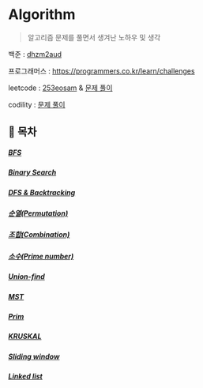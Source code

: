 # Algorithm

> 알고리즘 문제를 풀면서 생겨난 노하우 및 생각

백준 : [dhzm2aud](https://www.acmicpc.net/user/dhzm2aud)

프로그래머스 : https://programmers.co.kr/learn/challenges

leetcode : [253eosam](https://leetcode.com/253eosam/) & [문제 풀이](https://github.com/253eosam/Algorithm/tree/master/leetcode)

codility : [문제 풀이](https://github.com/253eosam/Algorithm/tree/master/codility)

## 🔖 목차

##### [BFS](algorithm_note/bfs.md)

##### [Binary Search](algorithm_note/binary-search.md)

##### [DFS & Backtracking](algorithm_note/dfs.md)

##### [순열(Permutation)](algorithm_note/permutation.md)

##### [조합(Combination)](algorithm_note/combination.md)

##### [소수(Prime number)](algorithm_note/prime_number.md)

##### [Union-find](algorithm_note/union_find.md)

##### [MST](algorithm_note/mst.md)

##### [Prim](algorithm_note/prim.md)

##### [KRUSKAL](algorithm_note/kruskal.md)

##### [Sliding window](algorithm_note/sliding_window.md)

##### [Linked list](algorithm_note/linked_list.md)
